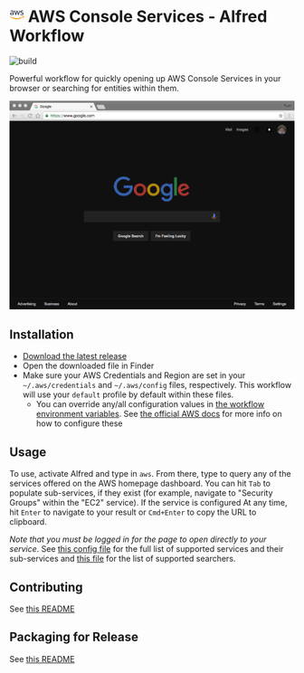 # <img src="icon.png" width="26"> AWS Console Services - Alfred Workflow

![build](https://github.com/rkoval/alfred-aws-console-services-workflow/workflows/build/badge.svg)

Powerful workflow for quickly opening up AWS Console Services in your browser or searching for entities within them.

![AWS Console Services - Alfred Workflow Demo](demo.gif)

## Installation
- [Download the latest release](https://github.com/rkoval/alfred-aws-console-services-workflow/releases)
- Open the downloaded file in Finder
- Make sure your AWS Credentials and Region are set in your `~/.aws/credentials` and `~/.aws/config` files, respectively. This workflow will use your `default` profile by default within these files.
  - You can override any/all configuration values in [the workflow environment variables](https://www.alfredapp.com/help/workflows/advanced/variables/#environment). See [the official AWS docs](https://docs.aws.amazon.com/sdk-for-go/v1/developer-guide/configuring-sdk.html#specifying-the-region) for more info on how to configure these

## Usage
To use, activate Alfred and type in `aws`. From there, type to query any of the services offered on the AWS homepage dashboard. You can hit `Tab` to populate sub-services, if they exist (for example, navigate to "Security Groups" within the "EC2" service). If the service is configured At any time, hit `Enter` to navigate to your result or `Cmd+Enter` to copy the URL to clipboard.

*Note that you must be logged in for the page to open directly to your service*. See [this config file](console-services.yml) for the full list of supported services and their sub-services and [this file](https://github.com/rkoval/alfred-aws-console-services-workflow/blob/master/workflow/searchers_by_service_id.go) for the list of supported searchers.

## Contributing

See [this README](CONTRIBUTING.md)

## Packaging for Release

See [this README](release_tools/README.md)
